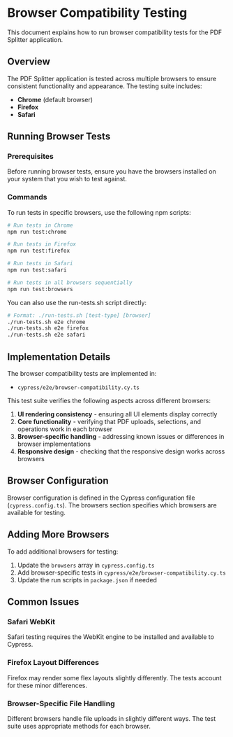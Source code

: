 # Browser Compatibility Testing

This document explains how to run browser compatibility tests for the PDF Splitter application.

## Overview

The PDF Splitter application is tested across multiple browsers to ensure consistent functionality and appearance. The testing suite includes:

- **Chrome** (default browser)
- **Firefox**  
- **Safari**

## Running Browser Tests

### Prerequisites

Before running browser tests, ensure you have the browsers installed on your system that you wish to test against.

### Commands

To run tests in specific browsers, use the following npm scripts:

```bash
# Run tests in Chrome
npm run test:chrome

# Run tests in Firefox
npm run test:firefox

# Run tests in Safari
npm run test:safari

# Run tests in all browsers sequentially
npm run test:browsers
```

You can also use the run-tests.sh script directly:

```bash
# Format: ./run-tests.sh [test-type] [browser]
./run-tests.sh e2e chrome
./run-tests.sh e2e firefox
./run-tests.sh e2e safari
```

## Implementation Details

The browser compatibility tests are implemented in:
- `cypress/e2e/browser-compatibility.cy.ts`

This test suite verifies the following aspects across different browsers:

1. **UI rendering consistency** - ensuring all UI elements display correctly
2. **Core functionality** - verifying that PDF uploads, selections, and operations work in each browser
3. **Browser-specific handling** - addressing known issues or differences in browser implementations
4. **Responsive design** - checking that the responsive design works across browsers

## Browser Configuration

Browser configuration is defined in the Cypress configuration file (`cypress.config.ts`). The browsers section specifies which browsers are available for testing.

## Adding More Browsers

To add additional browsers for testing:

1. Update the `browsers` array in `cypress.config.ts`
2. Add browser-specific tests in `cypress/e2e/browser-compatibility.cy.ts`
3. Update the run scripts in `package.json` if needed

## Common Issues

### Safari WebKit

Safari testing requires the WebKit engine to be installed and available to Cypress.

### Firefox Layout Differences

Firefox may render some flex layouts slightly differently. The tests account for these minor differences.

### Browser-Specific File Handling

Different browsers handle file uploads in slightly different ways. The test suite uses appropriate methods for each browser.
